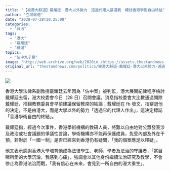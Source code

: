 ```yaml
---
title: "【被港大辭退】戴耀廷：港大以外勢力　透過代理人辭退我　標誌香港學術自由終結"
author: "立場報道"
date: "2020-07-28T20:25:00"
categories:
  - "政治"
tags:
  - "港大"
  - "戴耀廷"
  - "辭退"
topics:
  - "佔中九子案"
image: "http://web.archive.org/web/2020im_/https://assets.thestandnews.com/media/photos/20200728-0920copy_YYo5J_ctC7us2.png"
original_url: "thestandnews.com/politics/被港大辭退-戴耀廷-港大以外勢力-透過代理人辭退我-標誌香港學術自由終結"
---
```

![](http://web.archive.org/web/2020im_/https://assets.thestandnews.com/media/photos/20200728-0920copy_YYo5J_ctC7us2.png)

香港大學法律系副教授戴耀廷去年因為「佔中案」被判監，港大展開紀律程序檢討戴耀廷去留，港大校委會今日（28 日）召開會議，消息指校委會大比數通過開除戴耀廷，推翻教務委員會早前建議保留教席的結論；戴耀廷在 fb 發文，指辭退他的決定，不是由港大，而是大學以外的勢力「透過它的代理人作出」，這決定標誌「香港學術自由的終結」。

戴耀廷指，經過今次事件，香港學術機構的教研人員，將難以自由地對公眾發表涉及政治或社會議題的爭議性言論，學術機構亦不能再保護成員，免受內部及外在干預，若對於「一國一制」是否已經來到香港仍有疑問，「我的個案應足以釋疑」。

他又表示感謝香港大學培育他成為法律學生、老師、學者及法治的守護者，「當目睹所愛的大學沉淪，我感到心痛」，強調會以其他身份繼續法治研究及教學，不會停止為香港法治而戰，「我有信心在未來，會見到一所自由的港大重生」。